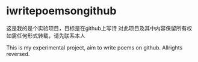 # iwritepoemsongithub
这是我的是个实验项目，目标是在github上写诗
对此项目及其中内容保留所有权
如需任何形式转载，请先联系本人

This is my experimental project, aim to write poems on github.
Allrights reversed.
